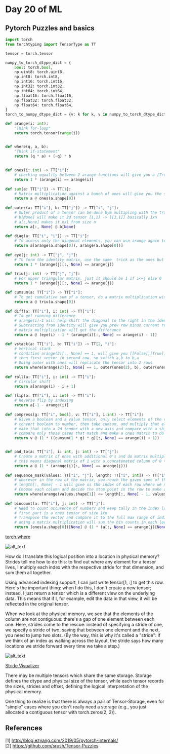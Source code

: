 # Day 20 of ML 

## Pytorch Puzzles and basics 

```python
import torch
from torchtyping import TensorType as TT

tensor = torch.tensor

numpy_to_torch_dtype_dict = {
    bool: torch.bool,
    np.uint8: torch.uint8,
    np.int8: torch.int8,
    np.int16: torch.int16,
    np.int32: torch.int32,
    np.int64: torch.int64,
    np.float16: torch.float16,
    np.float32: torch.float32,
    np.float64: torch.float64,
}
torch_to_numpy_dtype_dict = {v: k for k, v in numpy_to_torch_dtype_dict.items()}

def arange(i: int):
    "Think for-loop"
    return torch.tensor(range(i))


def where(q, a, b):
    "Think if-statement"
    return (q * a) + (~q) * b
    
    
def ones(i: int) -> TT["i"]:
    # checking equality between 2 arange functions will give you a [True,True,...True] tensort that you can convert to ones
    return 1 * (arange(i) == arange(i))  
    
def sum(a: TT["i"]) -> TT[1]:
    # Matrix multiplication against a bunch of ones will give you the sum
    return a @ ones(a.shape[0])
    
def outer(a: TT["i"], b: TT["j"]) -> TT["i", "j"]:
    # Outer product of a tensor can be done bym multipling with the transpose to get n x n
    # b[None] will make it 2d tensor [1,1] -> [[1,1]] basically 1xn
    # a[:,None] makes it nx1 from size n
    return a[:, None] @ b[None] 
    
def diag(a: TT["i", "i"]) -> TT["i"]:
    # To access only the diagonal elements, you can use arange again to have (i,i) indices
    return a[arange(a.shape[0]), arange(a.shape[0])]
    
def eye(j: int) -> TT["j", "j"]:
    # To form the identity matrix, use the same  trick as the ones but with an outer broadcast boolean comparison
    return 1 * (arange(j)[:, None] == arange(j))
    
def triu(j: int) -> TT["j", "j"]:
    # For upper triangular matrix, just it should be 1 if i<=j else 0
    return 1 * (arange(j)[:, None] <= arange(j))

def cumsum(a: TT["i"]) -> TT["i"]:
    # To get cumulative sum of a tensor, do a matrix multiplication with a triu
    return a @ triu(a.shape[0])
    
def diff(a: TT["i"], i: int) -> TT["i"]:
    # To get running difference
    # arange(i)-1 will help shift the diagonal to the right in the identity matix
    # Subtracting from identity will give you prev row minus current row
    # matrix multiplication will get the difference
    return a @ (eye(i) - 1 * (arange(i)[:, None] == arange(i) - 1))

def vstack(a: TT["i"], b: TT["i"]) -> TT[2, "i"]:
    # Vertical stack 
    # condition arange(2)[:, None] == 1, will give you [[False],[True]], so it will pick second vector in first row
    # then first vector in second row. so switch a,b to b,a
    # Doing outer with ones will replicate the tensor into 2 rows
    return where(arange(2)[:, None] == 1, outer(ones(2), b), outer(ones(2), a))
    
def roll(a: TT["i"], i: int) -> TT["i"]:
    # Circular shift
    return a[arange(i) - i + 1]
    
def flip(a: TT["i"], i: int) -> TT["i"]:
    # Reverse flip by indexing
    return a[-1 - arange(i)]
    
def compress(g: TT["i", bool], v: TT["i"], i:int) -> TT["i"]:
    # Given a boolean and a value tensor, only select elements of the value base don boolean and compress them to the left
    # convert boolean to number, then take cumsum, and multiply that element wise with G to make the false 0, so [1,1,0,1] becomes [1,2,0,3]
    # make that into a 2d tendor with a new axis and compare with a shifted arange
    # compare only those cases that match and make a ones matrix to do an matrix multiplication and shifts the selected elements to the left
    return v @ (1 * ((cumsum(1 * g) * g)[:, None] == arange(i) + 1))


def pad_to(a: TT["i"], i: int, j: int) -> TT["j"]:
    # Create a matrix of ones with additional 0's and do matrix multiplication
    # this means diagonal matrix of 1 with a concatenated column of 0 till j
    return a @ (1 * (arange(i)[:, None] == arange(j)))
    
def sequence_mask(values: TT["i", "j"], length: TT["i", int]) -> TT["i", "j"]:
    # wherever in the row of the matrix, you reach the given spec of the length for the row, choose x, else replace with 0
    # length[:, None] - 1 will give us the index of each row where we need to stop sequence
    # Choose each column and decide the stop point in the row to make a matrix
    return where(arange(values.shape[1]) <= length[:, None] - 1, values, 0)
    
def bincount(a: TT["i"], j: int) -> TT["j"]:
    # Need to count occurence of numbers and keep tally in the index location of that number
    # first part is a ones tensor of size 1xn
    # Transpose the vector and compare it to the full max range of indices. This will make a vector of size n x (max_idx) which has 1 every occurence
    # doing a matrix multiplication will sum the bin counts in each location
    return (ones(a.shape[0])[None] @ (1 * (a[:, None] == arange(j)[None])))[0]

```

[torch.where](https://pytorch.org/docs/stable/generated/torch.where.html#torch.where)

![alt_text](http://blog.ezyang.com/img/pytorch-internals/slide-06.png)

How do I translate this logical position into a location in physical memory? Strides tell me how to do this: to find out where any element for a tensor lives, I multiply each index with the respective stride for that dimension, and sum them all together.

Using advanced indexing support, I can just write tensor[1, :] to get this row. Here's the important thing: when I do this, I don't create a new tensor; instead, I just return a tensor which is a different view on the underlying data. This means that if I, for example, edit the data in that view, it will be reflected in the original tensor.

When we look at the physical memory, we see that the elements of the column are not contiguous: there's a gap of one element between each one. Here, strides come to the rescue: instead of specifying a stride of one, we specify a stride of two, saying that between one element and the next, you need to jump two slots. (By the way, this is why it's called a "stride": if we think of an index as walking across the layout, the stride says how many locations we stride forward every time we take a step.)

![alt_text](http://blog.ezyang.com/img/pytorch-internals/slide-10.png)

[Stride Visualizer](https://ezyang.github.io/stride-visualizer/index.html)

There may be multiple tensors which share the same storage. Storage defines the dtype and physical size of the tensor, while each tensor records the sizes, strides and offset, defining the logical interpretation of the physical memory.

One thing to realize is that there is always a pair of Tensor-Storage, even for "simple" cases where you don't really need a storage (e.g., you just allocated a contiguous tensor with torch.zeros(2, 2)).

**References**
------------
[1]  http://blog.ezyang.com/2019/05/pytorch-internals/  
[2]  https://github.com/srush/Tensor-Puzzles
